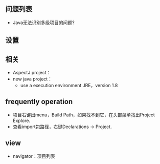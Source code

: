 ## 问题列表
- Java无法识别多级项目的问题?


## 设置



## 相关
- AspectJ project：
- new java project：
    - use a execution environment JRE，version 1.8


## frequently operation
- 项目右键出menu，Build Path，如果找不到它，在头部菜单找出Project Explore.
- 查看import包路径，右键Declarations -> Project.

## view
- navigator：项目列表
